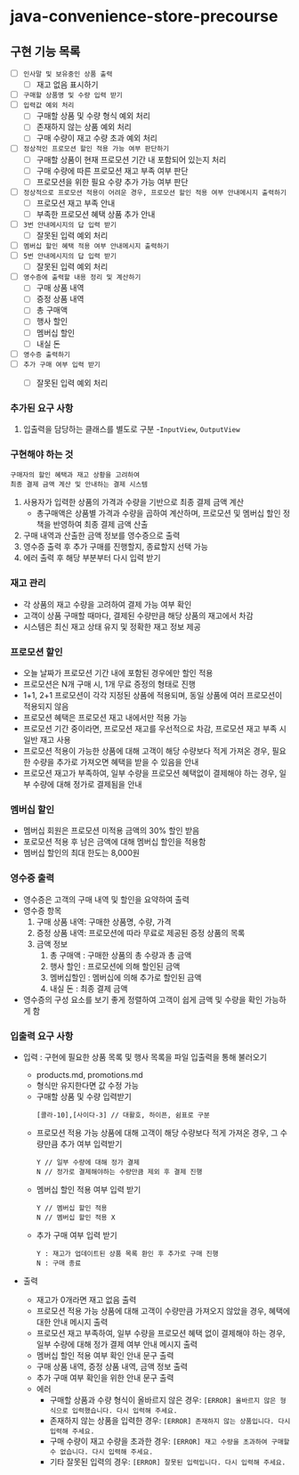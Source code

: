 # java-convenience-store-precourse

## 구현 기능 목록
- [ ] ```인사말 및 보유중인 상품 출력```
  - [ ] 재고 없음 표시하기
- [ ] ```구매할 상품명 및 수량 입력 받기```
- [ ] ```입력값 예외 처리```
  - [ ] 구매할 상품 및 수량 형식 예외 처리
  - [ ] 존재하지 않는 상품 예외 처리
  - [ ] 구매 수량이 재고 수량 초과 예외 처리
- [ ] ```정상적인 프로모션 할인 적용 가능 여부 판단하기```
  - [ ] 구매할 상품이 현재 프로모션 기간 내 포함되어 있는지 처리
  - [ ] 구매 수량에 따른 프로모션 재고 부족 여부 판단
  - [ ] 프로모션을 위한 필요 수량 추가 가능 여부 판단
- [ ] ```정상적으로 프로모션 적용이 어려운 경우, 프로모션 할인 적용 여부 안내메시지 출력하기``` 
  - [ ] 프로모션 재고 부족 안내
  - [ ] 부족한 프로모션 혜택 상품 추가 안내 
- [ ] ```3번 안내메시지의 답 입력 받기```
  - [ ] 잘못된 입력 예외 처리
- [ ] ```멤버십 할인 혜택 적용 여부 안내메시지 출력하기```
- [ ] ```5번 안내메시지의 답 입력 받기```
  - [ ] 잘못된 입력 예외 처리
- [ ] ```영수증에 출력할 내용 정리 및 계산하기```
  - [ ] 구매 상품 내역
  - [ ] 증정 상품 내역
  - [ ] 총 구매액
  - [ ] 행사 할인
  - [ ] 멤버십 할인
  - [ ] 내실 돈
- [ ] ```영수증 출력하기``` 
- [ ] ```추가 구매 여부 입력 받기```
  - [ ] 잘못된 입력 예외 처리


### 추가된 요구 사항
1. 입출력을 담당하는 클래스를 별도로 구분 -```InputView```, ```OutputView```

### 구현해야 하는 것
```
구매자의 할인 혜택과 재고 상황을 고려하여 
최종 결제 금액 계산 및 안내하는 결제 시스템
```

1. 사용자가 입력한 상품의 가격과 수량을 기반으로 최종 결제 금액 계산
   - 총구매액은 상품별 가격과 수량을 곱하여 계산하며, 프로모션 및 멤버십 할인 정책을 반영하여 최종 결제 금액 산출
2. 구매 내역과 산출한 금액 정보를 영수증으로 출력
3. 영수증 출력 후 추가 구매를 진행할지, 종료할지 선택 가능
4. 에러 출력 후 해당 부분부터 다시 입력 받기

### 재고 관리
- 각 상품의 재고 수량을 고려하여 결제 가능 여부 확인
- 고객이 상품 구매할 때마다, 결제된 수량만큼 해당 상품의 재고에서 차감
- 시스템은 최신 재고 상태 유지 및 정확한 재고 정보 제공

### 프로모션 할인
- 오늘 날짜가 프로모션 기간 내에 포함된 경우에만 할인 적용
- 프로모션은 N개 구매 시, 1개 무료 증정의 형태로 진행
- 1+1, 2+1 프로모션이 각각 지정된 상품에 적용되며, 동일 상품에 여러 프로모션이 적용되지 않음
- 프로모션 혜택은 프로모션 재고 내에서만 적용 가능
- 프로모션 기간 중이라면, 프로모션 재고를 우선적으로 차감, 프로모션 재고 부족 시 일반 재고 사용
- 프로모션 적용이 가능한 상품에 대해 고객이 해당 수량보다 적게 가져온 경우, 필요한 수량을 추가로 가져오면 혜택을 받을 수 있음을 안내
- 프로모션 재고가 부족하여, 일부 수량을 프로모션 혜택없이 결제해야 하는 경우, 일부 수량에 대해 정가로 결제됨을 안내

### 멤버십 할인
- 멤버십 회원은 프로모션 미적용 금액의 30% 할인 받음
- 포로모션 적용 후 남은 금액에 대해 멤버십 할인을 적용함
- 멤버십 할인의 최대 한도는 8,000원

### 영수증 출력
- 영수증은 고객의 구매 내역 및 할인을 요약하여 출력
- 영수증 항목
  1. 구매 상품 내역: 구매한 상품명, 수량, 가격
  2. 증정 상품 내역: 프로모션에 따라 무료로 제공된 증정 상품의 목록
  3. 금액 정보
     1. 총 구매액 : 구매한 상품의 총 수량과 총 금액
     2. 행사 할인 : 프로모션에 의해 할인된 금액
     3. 멤버십할인 : 멤버십에 의해 추가로 할인된 금액
     4. 내실 돈 : 최종 결제 금액
- 영수증의 구성 요소를 보기 좋게 정렬하여 고객이 쉽게 금액 및 수량을 확인 가능하게 함

### 입출력 요구 사항
- 입력 : 구현에 필요한 상품 목록 및 행사 목록을 파일 입출력을 통해 불러오기
  - products.md, promotions.md
  - 형식만 유지한다면 값 수정 가능
  - 구매할 상품 및 수량 입력받기
    ```
    [콜라-10],[사이다-3] // 대활호, 하이픈, 쉼표로 구분
      ```
  - 프로모션 적용 가능 상품에 대해 고객이 해당 수량보다 적게 가져온 경우, 그 수량만큼 추가 여부 입력받기
    ```
    Y // 일부 수량에 대해 정가 결제
    N // 정가로 결제해야하는 수량만큼 제외 후 결제 진행
    ```
  - 멤버십 할인 적용 여부 입력 받기
    ```
    Y // 멤버십 할인 적용
    N // 멤버십 할인 적용 X
    ```
  - 추가 구매 여부 입력 받기
    ```
    Y : 재고가 업데이트된 상품 목록 환인 후 추가로 구매 진행
    N : 구매 종료
    ```

- 출력
  - 재고가 0개라면 재고 없음 출력
  - 프로모션 적용 가능 상품에 대해 고객이 수량만큼 가져오지 않았을 경우, 혜택에 대한 안내 메시지 출력
  - 프로모션 재고 부족하여, 일부 수량을 프로모션 혜택 없이 결제해야 하는 경우, 일부 수량에 대해 정가 결제 여부 안내 메시지 출력
  - 멤버십 할인 적용 여부 확인 안내 문구 출력
  - 구매 상품 내역, 증정 상품 내역, 금액 정보 출력
  - 추가 구매 여부 확인을 위한 안내 문구 출력
  - 에러
    - 구매할 상품과 수량 형식이 올바르지 않은 경우: ```[ERROR] 올바르지 않은 형식으로 입력했습니다. 다시 입력해 주세요.```
    - 존재하지 않는 상품을 입력한 경우: ```[ERROR] 존재하지 않는 상품입니다. 다시 입력해 주세요.```
    - 구매 수량이 재고 수량을 초과한 경우: ```[ERROR] 재고 수량을 초과하여 구매할 수 없습니다. 다시 입력해 주세요.```
    - 기타 잘못된 입력의 경우: ```[ERROR] 잘못된 입력입니다. 다시 입력해 주세요.```